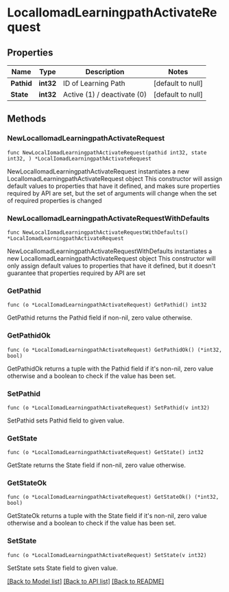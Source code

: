 # LocalIomadLearningpathActivateRequest

## Properties

Name | Type | Description | Notes
------------ | ------------- | ------------- | -------------
**Pathid** | **int32** | ID of Learning Path | [default to null]
**State** | **int32** | Active (1) / deactivate (0) | [default to null]

## Methods

### NewLocalIomadLearningpathActivateRequest

`func NewLocalIomadLearningpathActivateRequest(pathid int32, state int32, ) *LocalIomadLearningpathActivateRequest`

NewLocalIomadLearningpathActivateRequest instantiates a new LocalIomadLearningpathActivateRequest object
This constructor will assign default values to properties that have it defined,
and makes sure properties required by API are set, but the set of arguments
will change when the set of required properties is changed

### NewLocalIomadLearningpathActivateRequestWithDefaults

`func NewLocalIomadLearningpathActivateRequestWithDefaults() *LocalIomadLearningpathActivateRequest`

NewLocalIomadLearningpathActivateRequestWithDefaults instantiates a new LocalIomadLearningpathActivateRequest object
This constructor will only assign default values to properties that have it defined,
but it doesn't guarantee that properties required by API are set

### GetPathid

`func (o *LocalIomadLearningpathActivateRequest) GetPathid() int32`

GetPathid returns the Pathid field if non-nil, zero value otherwise.

### GetPathidOk

`func (o *LocalIomadLearningpathActivateRequest) GetPathidOk() (*int32, bool)`

GetPathidOk returns a tuple with the Pathid field if it's non-nil, zero value otherwise
and a boolean to check if the value has been set.

### SetPathid

`func (o *LocalIomadLearningpathActivateRequest) SetPathid(v int32)`

SetPathid sets Pathid field to given value.


### GetState

`func (o *LocalIomadLearningpathActivateRequest) GetState() int32`

GetState returns the State field if non-nil, zero value otherwise.

### GetStateOk

`func (o *LocalIomadLearningpathActivateRequest) GetStateOk() (*int32, bool)`

GetStateOk returns a tuple with the State field if it's non-nil, zero value otherwise
and a boolean to check if the value has been set.

### SetState

`func (o *LocalIomadLearningpathActivateRequest) SetState(v int32)`

SetState sets State field to given value.



[[Back to Model list]](../README.md#documentation-for-models) [[Back to API list]](../README.md#documentation-for-api-endpoints) [[Back to README]](../README.md)


